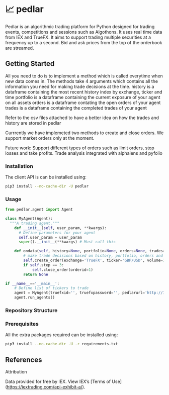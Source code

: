 

# :chart_with_upwards_trend: pedlar
Pedlar is an algorithmic trading platform for Python designed for trading events, competitions and sessions such as Algothons. It uses real time data from IEX and TrueFX. It aims to support trading multiple securities at a frequency up to a second. Bid and ask prices from the top of the orderbook are streamed. 


## Getting Started
All you need to do is to implement a method which is called everytime when new data comes in. 
The methods take 4 arguments which contains all the information you need for making trade decisions at the time. 
history is a dataframe containing the most recent history index by exchange, ticker and time 
portfolio is a dataframe containing the current exposure of your agent on all assets 
orders is a dataframe contating the open orders of your agent
trades is a dataframe containing the completed trades of your agent

Refer to the csv files attached to have a better idea on how the trades and history are stored in pedlar

Currrently we have implemeted two methods to create and close orders. We support market orders only at the moment.

Future work:
Support different types of orders such as limit orders, stop losses and take profits.
Trade analysis integrated with alphalens and pyfolio


### Installation
The client API is can be installed using:

```bash
pip3 install --no-cache-dir -U pedlar
```

### Usage

```python
from pedlar.agent import Agent

class MyAgent(Agent):
  """A trading agent."""
    def __init__(self, user_param, **kwargs):
      # Define parameters for your agent 
      self.user_param = user_param 
      super().__init__(**kwargs) # Must call this

    def ondata(self, history=None, portfolio=None, orders=None, trades=None):
        # make trade decisions based on history, portfolio, orders and trades 
        self.create_order(exchange='TrueFX', ticker='GBP/USD', volume=1)
        if self.step == 3:
            self.close_order(orderid=1)
        return None 

if __name__=='__main__':
    # Define list of tickers to trade 
    agent = MyAgent(truefxid='', truefxpassword='', pedlarurl='http://127.0.0.1:5000', maxsteps=5, tickers=[('TrueFX','GBP/USD'), ('TrueFX','EUR/USD')])
    agent.run_agents()

```

### Repository Structure


### Prerequisites
All the extra packages required can be installed using:
```bash
pip3 install --no-cache-dir -U -r requirements.txt
```
 
## References
Attribution 

Data provided for free by IEX. View IEX’s [Terms of Use] (https://iextrading.com/api-exhibit-a/). 
